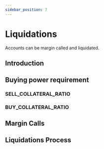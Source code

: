 ```yaml
---
sidebar_position: 7
---
```


# Liquidations
Accounts can be margin called and liquidated.

## Introduction

## Buying power requirement

### SELL_COLLATERAL_RATIO

### BUY_COLLATERAL_RATIO 

## Margin Calls

## Liquidations Process

